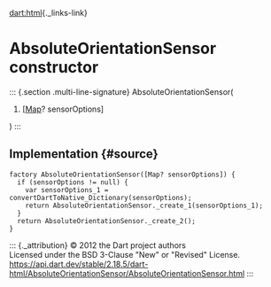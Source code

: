 [dart:html](../../dart-html/dart-html-library){._links-link}

AbsoluteOrientationSensor constructor
=====================================

::: {.section .multi-line-signature}
AbsoluteOrientationSensor(

1.  \[[Map](../../dart-core/map-class)? sensorOptions\]

)
:::

Implementation {#source}
--------------

``` {.language-dart data-language="dart"}
factory AbsoluteOrientationSensor([Map? sensorOptions]) {
  if (sensorOptions != null) {
    var sensorOptions_1 = convertDartToNative_Dictionary(sensorOptions);
    return AbsoluteOrientationSensor._create_1(sensorOptions_1);
  }
  return AbsoluteOrientationSensor._create_2();
}
```

::: {._attribution}
© 2012 the Dart project authors\
Licensed under the BSD 3-Clause \"New\" or \"Revised\" License.\
<https://api.dart.dev/stable/2.18.5/dart-html/AbsoluteOrientationSensor/AbsoluteOrientationSensor.html>
:::
